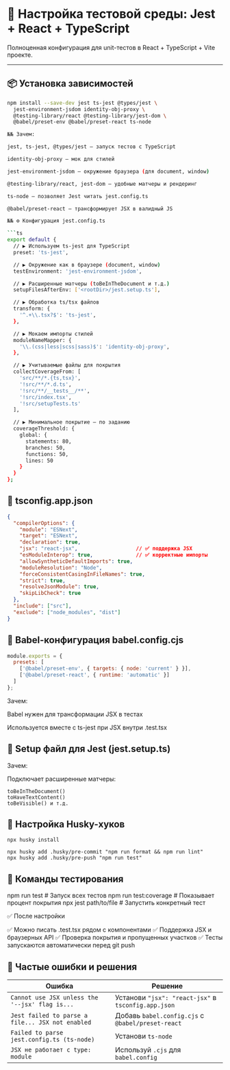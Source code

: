 # 🧪 Настройка тестовой среды: Jest + React + TypeScript

Полноценная конфигурация для unit-тестов в React + TypeScript + Vite проекте.

---

## 📦 Установка зависимостей

```bash
npm install --save-dev jest ts-jest @types/jest \
  jest-environment-jsdom identity-obj-proxy \
  @testing-library/react @testing-library/jest-dom \
  @babel/preset-env @babel/preset-react ts-node

№№ Зачем:

jest, ts-jest, @types/jest — запуск тестов с TypeScript

identity-obj-proxy — мок для стилей

jest-environment-jsdom — окружение браузера (для document, window)

@testing-library/react, jest-dom — удобные матчеры и рендеринг

ts-node — позволяет Jest читать jest.config.ts

@babel/preset-react — трансформирует JSX в валидный JS

№№ ⚙️ Конфигурация jest.config.ts

```ts
export default {
  // ▶ Используем ts-jest для TypeScript
  preset: 'ts-jest',

  // ▶ Окружение как в браузере (document, window)
  testEnvironment: 'jest-environment-jsdom',

  // ▶ Расширенные матчеры (toBeInTheDocument и т.д.)
  setupFilesAfterEnv: ['<rootDir>/jest.setup.ts'],

  // ▶ Обработка ts/tsx файлов
  transform: {
    '^.+\\.tsx?$': 'ts-jest',
  },

  // ▶ Мокаем импорты стилей
  moduleNameMapper: {
    '\\.(css|less|scss|sass)$': 'identity-obj-proxy',
  },

  // ▶ Учитываемые файлы для покрытия
  collectCoverageFrom: [
    'src/**/*.{ts,tsx}',
    '!src/**/*.d.ts',
    '!src/**/__tests__/**',
    '!src/index.tsx',
    '!src/setupTests.ts'
  ],

  // ▶ Минимальное покрытие — по заданию
  coverageThreshold: {
    global: {
      statements: 80,
      branches: 50,
      functions: 50,
      lines: 50
    }
  }
};
```

## 📘 tsconfig.app.json

```json
{
  "compilerOptions": {
    "module": "ESNext",
    "target": "ESNext",
    "declaration": true,
    "jsx": "react-jsx",                   // ✅ поддержка JSX
    "esModuleInterop": true,              // ✅ корректные импорты
    "allowSyntheticDefaultImports": true,
    "moduleResolution": "Node",
    "forceConsistentCasingInFileNames": true,
    "strict": true,
    "resolveJsonModule": true,
    "skipLibCheck": true
  },
  "include": ["src"],
  "exclude": ["node_modules", "dist"]
}
```

## 🔧 Babel-конфигурация babel.config.cjs

```js
module.exports = {
  presets: [
    ['@babel/preset-env', { targets: { node: 'current' } }],
    ['@babel/preset-react', { runtime: 'automatic' }]
  ]
};
```

Зачем:

  Babel нужен для трансформации JSX в тестах

  Используется вместе с ts-jest при JSX внутри .test.tsx

## 🧪 Setup файл для Jest (jest.setup.ts)
Зачем:

  Подключает расширенные матчеры:

    toBeInTheDocument()
    toHaveTextContent()
    toBeVisible() и т.д.

## 🐶 Настройка Husky-хуков
```
npx husky install

npx husky add .husky/pre-commit "npm run format && npm run lint"
npx husky add .husky/pre-push "npm run test"
```

## 🚀 Команды тестирования
npm run test           # Запуск всех тестов
npm run test:coverage  # Показывает процент покрытия
npx jest path/to/file  # Запустить конкретный тест


✅ После настройки

  ✅ Можно писать .test.tsx рядом с компонентами
  ✅ Поддержка JSX и браузерных API
  ✅ Проверка покрытия и пропущенных участков
  ✅ Тесты запускаются автоматически перед git push

## 🧠 Частые ошибки и решения

| Ошибка | Решение |
|--------|---------|
| `Cannot use JSX unless the '--jsx' flag is...` | Установи `"jsx": "react-jsx"` в `tsconfig.app.json` |
| `Jest failed to parse a file... JSX not enabled` | Добавь `babel.config.cjs` с `@babel/preset-react` |
| `Failed to parse jest.config.ts (ts-node)` | Установи `ts-node` |
| `JSX не работает с type: module` | Используй `.cjs` для `babel.config` |
